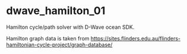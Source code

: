 # dwave_hamilton_01

Hamilton cycle/path solver with D-Wave ocean SDK.

Hamilton graph data is taken from https://sites.flinders.edu.au/flinders-hamiltonian-cycle-project/graph-database/
